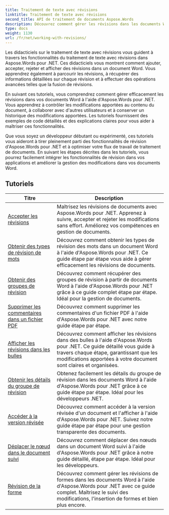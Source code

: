 ```yaml
---
title: Traitement de texte avec révisions
linktitle: Traitement de texte avec révisions
second_title: API de traitement de documents Aspose.Words
description: Découvrez comment gérer les révisions dans les documents Word à l'aide d'Aspose.Words pour .NET. Tutoriels étape par étape avec exemple de code pour gérer et afficher les révisions.
type: docs
weight: 1130
url: /fr/net/working-with-revisions/
---
```

Les didacticiels sur le traitement de texte avec révisions vous guident à travers les fonctionnalités du traitement de texte avec révisions dans Aspose.Words pour .NET. Ces didacticiels vous montrent comment ajouter, accepter, rejeter et afficher des révisions dans un document Word. Vous apprendrez également à parcourir les révisions, à récupérer des informations détaillées sur chaque révision et à effectuer des opérations avancées telles que la fusion de révisions.

En suivant ces tutoriels, vous comprendrez comment gérer efficacement les révisions dans vos documents Word à l'aide d'Aspose.Words pour .NET. Vous apprendrez à contrôler les modifications apportées au contenu du document, à collaborer avec d'autres utilisateurs et à conserver un historique des modifications apportées. Les tutoriels fournissent des exemples de code détaillés et des explications claires pour vous aider à maîtriser ces fonctionnalités.

Que vous soyez un développeur débutant ou expérimenté, ces tutoriels vous aideront à tirer pleinement parti des fonctionnalités de révision d'Aspose.Words pour .NET et à optimiser votre flux de travail de traitement de documents. En suivant les étapes décrites dans les tutoriels, vous pourrez facilement intégrer les fonctionnalités de révision dans vos applications et améliorer la gestion des modifications dans vos documents Word.

 ## Tutoriels
| Titre | Description |
| --- | --- |
| [Accepter les révisions](./accept-revisions/) | Maîtrisez les révisions de documents avec Aspose.Words pour .NET. Apprenez à suivre, accepter et rejeter les modifications sans effort. Améliorez vos compétences en gestion de documents. |
| [Obtenir des types de révision de mots](./get-revision-types/) |Découvrez comment obtenir les types de révision des mots dans un document Word à l'aide d'Aspose.Words pour .NET. Ce guide étape par étape vous aide à gérer efficacement les révisions de documents. |
| [Obtenir des groupes de révision](./get-revision-groups/) | Découvrez comment récupérer des groupes de révision à partir de documents Word à l'aide d'Aspose.Words pour .NET grâce à ce guide complet étape par étape. Idéal pour la gestion de documents. |
| [Supprimer les commentaires dans un fichier PDF](./remove-comments-in-pdf/) | Découvrez comment supprimer les commentaires d'un fichier PDF à l'aide d'Aspose.Words pour .NET avec notre guide étape par étape. |
| [Afficher les révisions dans les bulles](./show-revisions-in-balloons/) | Découvrez comment afficher les révisions dans des bulles à l'aide d'Aspose.Words pour .NET. Ce guide détaillé vous guide à travers chaque étape, garantissant que les modifications apportées à votre document sont claires et organisées. |
| [Obtenir les détails du groupe de révision](./get-revision-group-details/) | Obtenez facilement les détails du groupe de révision dans les documents Word à l'aide d'Aspose.Words pour .NET grâce à ce guide étape par étape. Idéal pour les développeurs .NET. |
| [Accéder à la version révisée](./access-revised-version/) | Découvrez comment accéder à la version révisée d'un document et l'afficher à l'aide d'Aspose.Words pour .NET. Suivez notre guide étape par étape pour une gestion transparente des documents. |
| [Déplacer le nœud dans le document suivi](./move-node-in-tracked-document/) | Découvrez comment déplacer des nœuds dans un document Word suivi à l'aide d'Aspose.Words pour .NET grâce à notre guide détaillé, étape par étape. Idéal pour les développeurs. |
| [Révision de la forme](./shape-revision/) | Découvrez comment gérer les révisions de formes dans les documents Word à l'aide d'Aspose.Words pour .NET avec ce guide complet. Maîtrisez le suivi des modifications, l'insertion de formes et bien plus encore. |